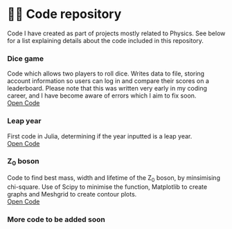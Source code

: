 # 🧑‍💻 Code repository 
Code I have created as part of projects mostly related to Physics. See below for a list explaining details about the code included in this repository.

### Dice game
Code which allows two players to roll dice. Writes data to file, storing account information so users can log in and compare their scores on a leaderboard. Please note that this was written very early in my coding career, and I have become aware of errors which I aim to fix soon. \
[Open Code](https://github.com/kubapk/cv-code/tree/5b89ec6b7a49f4af7f8980e31731596f98ef108c/Dice_game)

### Leap year
First code in Julia, determining if the year inputted is a leap year. \
[Open Code](https://github.com/kubapk/code-repository/tree/997c91d5adeba81ad4ac2e2dd91295b185a6e54a/Leap_year)

### Z<sub>0</sub> boson
Code to find best mass, width and lifetime of the Z<sub>0</sub> boson, by minsimising chi-square. Use of Scipy to minimise the function, Matplotlib to create graphs and Meshgrid to create contour plots. \
[Open Code](https://github.com/kubapk/cv-code/tree/faeceee15c0906a1f682045e2bcd997adf8f921f/Z_0%20boson)

### More code to be added soon
